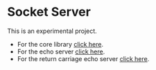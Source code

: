 # Socket Server
This is an experimental project.

+ For the core library [click here](https://github.com/Konloch/Socket-Server/tree/main/Core).
+ For the echo server [click here](https://github.com/Konloch/Socket-Server/tree/main/Echo-Server).
+ For the return carriage echo server [click here](https://github.com/Konloch/Socket-Server/tree/main/Return-Carriage-Echo-Server).